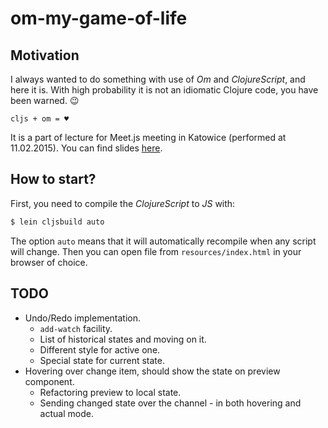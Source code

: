 # om-my-game-of-life

## Motivation

I always wanted to do something with use of *Om* and *ClojureScript*, and here it is. With high probability it is not an idiomatic Clojure code, you have been warned. :wink:

`cljs + om = ♥`

It is a part of lecture for Meet.js meeting in Katowice (performed at 11.02.2015). You can find slides [here](http://afronski.pl/presentations/).

## How to start?

First, you need to compile the *ClojureScript* to *JS* with:

```bash
$ lein cljsbuild auto
```

The option `auto` means that it will automatically recompile when any script will change. Then you can open file from `resources/index.html` in your browser of choice.

## TODO

- Undo/Redo implementation.
  - `add-watch` facility.
  - List of historical states and moving on it.
  - Different style for active one.
  - Special state for current state.
- Hovering over change item, should show the state on preview component.
  - Refactoring preview to local state.
  - Sending changed state over the channel - in both hovering and actual mode.
